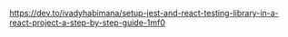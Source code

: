 https://dev.to/ivadyhabimana/setup-jest-and-react-testing-library-in-a-react-project-a-step-by-step-guide-1mf0
